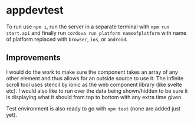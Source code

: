 # appdevtest

To run use `npm i`, run the server in a separate terminal with `npm run start.api` and finally run `cordova run platform nameofplatform` with name of platform replaced with `browser`, `ios`, or `android`.

## Improvements

I would do the work to make sure the component takes an array of any other element and thus allows for an outside source to use it. The infinite scroll tool uses stencil by ionic as the web component library (like svelte etc). I would also like to run over the data being shown/hidden to be sure it is displaying what it should from top to bottom with any extra time given.

Test environment is also ready to go with `npm test` (none are added just yet).